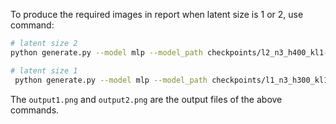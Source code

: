 To produce the required images in report when latent size is 1 or 2, use command:

```bash
# latent size 2
python generate.py --model mlp --model_path checkpoints/l2_n3_h400_kl1-3_p1.pth --latent_size 2 --hiddens 400 --lambda_kl 0.001 --p 1 --num_layers 3 --step 0.5
```


```bash
# latent size 1
 python generate.py --model mlp --model_path checkpoints/l1_n3_h300_kl1-3_p1.pth --latent_size 1 --hiddens 300 --lambda_kl 0.001 --p 1 --num_layers 3 --step 0.025
```


The `output1.png` and `output2.png` are the output files of the above commands.
